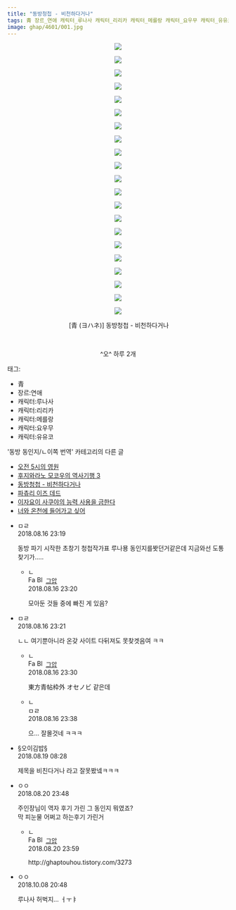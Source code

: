 ```yaml
---
title: "동방청첩 - 비천하다거나"
tags: 青 장르_연애 캐릭터_루나사 캐릭터_리리카 캐릭터_메를랑 캐릭터_요우무 캐릭터_유유코 ヨハネ 동방_동인지／ㄴ이쪽_번역
image: ghap/4601/001.jpg
---
```

<div class="article">
<p style="text-align: center; clear: none; float: none;"><img src="{{ site.nasurl }}/ghap/4601/001.jpg"/></p>
<p style="text-align: center; clear: none; float: none;"><img src="{{ site.nasurl }}/ghap/4601/002.jpg"/></p>
<p style="text-align: center; clear: none; float: none;"><img src="{{ site.nasurl }}/ghap/4601/003.jpg"/></p>
<p style="text-align: center; clear: none; float: none;"><img src="{{ site.nasurl }}/ghap/4601/004.jpg"/></p>
<p style="text-align: center; clear: none; float: none;"><img src="{{ site.nasurl }}/ghap/4601/005.jpg"/></p>
<p style="text-align: center; clear: none; float: none;"><img src="{{ site.nasurl }}/ghap/4601/006.jpg"/></p>
<p style="text-align: center; clear: none; float: none;"><img src="{{ site.nasurl }}/ghap/4601/007.jpg"/></p>
<p style="text-align: center; clear: none; float: none;"><img src="{{ site.nasurl }}/ghap/4601/008.jpg"/></p>
<p style="text-align: center; clear: none; float: none;"><img src="{{ site.nasurl }}/ghap/4601/009.jpg"/></p>
<p style="text-align: center; clear: none; float: none;"><img src="{{ site.nasurl }}/ghap/4601/010.jpg"/></p>
<p style="text-align: center; clear: none; float: none;"><img src="{{ site.nasurl }}/ghap/4601/011.jpg"/></p>
<p style="text-align: center; clear: none; float: none;"><img src="{{ site.nasurl }}/ghap/4601/012.jpg"/></p>
<p style="text-align: center; clear: none; float: none;"><img src="{{ site.nasurl }}/ghap/4601/013.jpg"/></p>
<p style="text-align: center; clear: none; float: none;"><img src="{{ site.nasurl }}/ghap/4601/014.jpg"/></p>
<p style="text-align: center; clear: none; float: none;"><img src="{{ site.nasurl }}/ghap/4601/015.jpg"/></p>
<p style="text-align: center; clear: none; float: none;"><img src="{{ site.nasurl }}/ghap/4601/016.jpg"/></p>
<p style="text-align: center; clear: none; float: none;"><img src="{{ site.nasurl }}/ghap/4601/017.jpg"/></p>
<p style="text-align: center; clear: none; float: none;"><img src="{{ site.nasurl }}/ghap/4601/018.jpg"/></p>
<p style="text-align: center; clear: none; float: none;"><img src="{{ site.nasurl }}/ghap/4601/019.jpg"/></p>
<p style="text-align: center; clear: none; float: none;"><img src="{{ site.nasurl }}/ghap/4601/020.jpg"/></p>
<p style="text-align: center; clear: none; float: none;"><img src="{{ site.nasurl }}/ghap/4601/021.jpg"/></p>
<p style="text-align: center; clear: none; float: none;"> [青 (ヨハネ)] 동방청첩 - 비천하다거나</p>
<p style="text-align: center; clear: none; float: none;"><br/></p>
<p style="text-align: center; clear: none; float: none;">^오^ 하루 2개</p>
</div><div class="tagTrail">
<p>태그: </p>
<ul>
<li>青</li>
<li>장르:연애</li>
<li>캐릭터:루나사</li>
<li>캐릭터:리리카</li>
<li>캐릭터:메를랑</li>
<li>캐릭터:요우무</li>
<li>캐릭터:유유코</li>
</ul>
</div><div class="another">
<p>'동방 동인지/ㄴ이쪽 번역' 카테고리의 다른 글</p>
<ul>
<li><a href="/2018-08-26-ghap_4610">오전 5시의 영원</a></li>
<li><a href="/2018-08-23-ghap_4607">후지와라노 모코우의 역사기행 3</a></li>
<li><a href="/2018-08-16-ghap_4601">동방청첩 - 비천하다거나</a></li>
<li><a href="/2018-08-16-ghap_4600">파츄리 이즈 데드</a></li>
<li><a href="/2018-08-03-ghap_4566">이자요이 사쿠야의 능력 사용을 금한다</a></li>
<li><a href="/2018-08-02-ghap_4563">너와 온천에 들어가고 싶어</a></li>
</ul>
</div><div class="cb_module cb_fluid">
<div class="cb_wrt cb_profile">
<div class="comment">
<ul>
<li class="cb_thumb_off" id="comment15310397">
<div class="cb_comment_area">
<div class="cb_info_area">
<div class="cb_section">
<span class="cb_nick_name">ㅁㄹ</span>
</div>
<div class="cb_section">
<span class="cb_date">2018.08.16 23:19 </span>
</div>
</div>
<div class="cb_dsc_comment">
<p class="cb_dsc">
											동방 파기 시작한 초창기 청첩작가표 루나묭 동인지를봣던거같은데 지금와선 도통 찾기가.....
										</p>
</div>
<ul>
<li class="cb_thumb_off" id="comment15310399">
<span class="cb_bu_subnode">ㄴ</span>
<div class="cb_comment_area">
<div class="cb_info_area">
<div class="cb_section">
<span class="cb_nick_name"><img alt="Favicon of https://ghaptouhou.tistory.com" height="16" onerror="this.onerror=null;this.parentNode.removeChild(this)" src="https://ghaptouhou.tistory.com/favicon.ico" width="16"/> <img alt="BlogIcon" height="16" onerror="this.parentNode.removeChild(this)" src="https://ghaptouhou.tistory.com/index.gif" width="16"/> <a href="https://ghaptouhou.tistory.com" onclick="return openLinkInNewWindow(this)"> 그압</a><span class="tistoryProfileLayerTrigger" onclick='TistoryProfile.show(event, this, {"title":"\uc800\uae30 \uc774\uac70 \ub098\uc911\uc5d0 \uc218\uc815 \uac00\ub2a5\ud558\ub098\uc694","url":"https:\/\/ghap.tistory.com","nickname":"\uadf8\uc555","items":[]}); return false;'></span></span>
</div>
<div class="cb_section">
<span class="cb_date">2018.08.16 23:20 </span>
</div>
</div>
<div class="cb_dsc_comment">
<p class="cb_dsc">
																모아둔 것들 중에 빠진 게 있음?
															</p>
</div>
</div>
</li>
</ul>
</div></li>
<li class="cb_thumb_off" id="comment15310401">
<div class="cb_comment_area">
<div class="cb_info_area">
<div class="cb_section">
<span class="cb_nick_name">ㅁㄹ</span>
</div>
<div class="cb_section">
<span class="cb_date">2018.08.16 23:21 </span>
</div>
</div>
<div class="cb_dsc_comment">
<p class="cb_dsc">
											ㄴㄴ 여기뿐아니라 온갖 사이트 다뒤져도 못찾겟음여 ㅋㅋ
										</p>
</div>
<ul>
<li class="cb_thumb_off" id="comment15310407">
<span class="cb_bu_subnode">ㄴ</span>
<div class="cb_comment_area">
<div class="cb_info_area">
<div class="cb_section">
<span class="cb_nick_name"><img alt="Favicon of https://ghaptouhou.tistory.com" height="16" onerror="this.onerror=null;this.parentNode.removeChild(this)" src="https://ghaptouhou.tistory.com/favicon.ico" width="16"/> <img alt="BlogIcon" height="16" onerror="this.parentNode.removeChild(this)" src="https://ghaptouhou.tistory.com/index.gif" width="16"/> <a href="https://ghaptouhou.tistory.com" onclick="return openLinkInNewWindow(this)"> 그압</a><span class="tistoryProfileLayerTrigger" onclick='TistoryProfile.show(event, this, {"title":"\uc800\uae30 \uc774\uac70 \ub098\uc911\uc5d0 \uc218\uc815 \uac00\ub2a5\ud558\ub098\uc694","url":"https:\/\/ghap.tistory.com","nickname":"\uadf8\uc555","items":[]}); return false;'></span></span>
</div>
<div class="cb_section">
<span class="cb_date">2018.08.16 23:30 </span>
</div>
</div>
<div class="cb_dsc_comment">
<p class="cb_dsc">
																東方青帖枠外 オセノビ 같은데
															</p>
</div>
</div>
</li>
<li class="cb_thumb_off" id="comment15310415">
<span class="cb_bu_subnode">ㄴ</span>
<div class="cb_comment_area">
<div class="cb_info_area">
<div class="cb_section">
<span class="cb_nick_name">ㅁㄹ</span>
</div>
<div class="cb_section">
<span class="cb_date">2018.08.16 23:38 </span>
</div>
</div>
<div class="cb_dsc_comment">
<p class="cb_dsc">
																으... 잘몰것네 ㅋㅋㅋ
															</p>
</div>
</div>
</li>
</ul>
</div></li>
<li class="cb_thumb_off" id="comment15311882">
<div class="cb_comment_area">
<div class="cb_info_area">
<div class="cb_section">
<span class="cb_nick_name">§오이김밥§</span>
</div>
<div class="cb_section">
<span class="cb_date">2018.08.19 08:28 </span>
</div>
</div>
<div class="cb_dsc_comment">
<p class="cb_dsc">
											제목을 비친다거나 라고 잘못봤넼ㅋㅋㅋ
										</p>
</div>
</div></li>
<li class="cb_thumb_off" id="comment15313111">
<div class="cb_comment_area">
<div class="cb_info_area">
<div class="cb_section">
<span class="cb_nick_name">ㅇㅇ</span>
</div>
<div class="cb_section">
<span class="cb_date">2018.08.20 23:48 </span>
</div>
</div>
<div class="cb_dsc_comment">
<p class="cb_dsc">
											주인장님이 역자 후기 가린 그 동인지 뭐였죠?<br/>
막 피눈물 어쩌고 하는후기 가린거
										</p>
</div>
<ul>
<li class="cb_thumb_off" id="comment15313129">
<span class="cb_bu_subnode">ㄴ</span>
<div class="cb_comment_area">
<div class="cb_info_area">
<div class="cb_section">
<span class="cb_nick_name"><img alt="Favicon of https://ghaptouhou.tistory.com" height="16" onerror="this.onerror=null;this.parentNode.removeChild(this)" src="https://ghaptouhou.tistory.com/favicon.ico" width="16"/> <img alt="BlogIcon" height="16" onerror="this.parentNode.removeChild(this)" src="https://ghaptouhou.tistory.com/index.gif" width="16"/> <a href="https://ghaptouhou.tistory.com" onclick="return openLinkInNewWindow(this)"> 그압</a><span class="tistoryProfileLayerTrigger" onclick='TistoryProfile.show(event, this, {"title":"\uc800\uae30 \uc774\uac70 \ub098\uc911\uc5d0 \uc218\uc815 \uac00\ub2a5\ud558\ub098\uc694","url":"https:\/\/ghap.tistory.com","nickname":"\uadf8\uc555","items":[]}); return false;'></span></span>
</div>
<div class="cb_section">
<span class="cb_date">2018.08.20 23:59 </span>
</div>
</div>
<div class="cb_dsc_comment">
<p class="cb_dsc">
																http://ghaptouhou.tistory.com/3273
															</p>
</div>
</div>
</li>
</ul>
</div></li>
<li class="cb_thumb_off" id="comment15348767">
<div class="cb_comment_area">
<div class="cb_info_area">
<div class="cb_section">
<span class="cb_nick_name">ㅇㅇ</span>
</div>
<div class="cb_section">
<span class="cb_date">2018.10.08 20:48 </span>
</div>
</div>
<div class="cb_dsc_comment">
<p class="cb_dsc">
											루나사 허벅지... ㅓㅜㅑ
										</p>
</div>
</div></li>
</ul>
</div>
</div><!-- commentList close -->
</div>